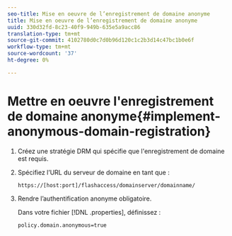 ```yaml
---
seo-title: Mise en oeuvre de l’enregistrement de domaine anonyme
title: Mise en oeuvre de l’enregistrement de domaine anonyme
uuid: 330d32fd-8c23-40f9-949b-635e5a9acc86
translation-type: tm+mt
source-git-commit: 4102780d0c7d0b96d120c1c2b3d14c47bc1b0e6f
workflow-type: tm+mt
source-wordcount: '37'
ht-degree: 0%

---
```



# Mettre en oeuvre l&#39;enregistrement de domaine anonyme{#implement-anonymous-domain-registration}

1. Créez une stratégie DRM qui spécifie que l&#39;enregistrement de domaine est requis.
1. Spécifiez l’URL du serveur de domaine en tant que :

   ```
   https://[host:port]/flashaccess/domainserver/domainname/
   ```

1. Rendre l’authentification anonyme obligatoire.

   Dans votre fichier [!DNL .properties], définissez :

   ```
   policy.domain.anonymous=true 
   ```
